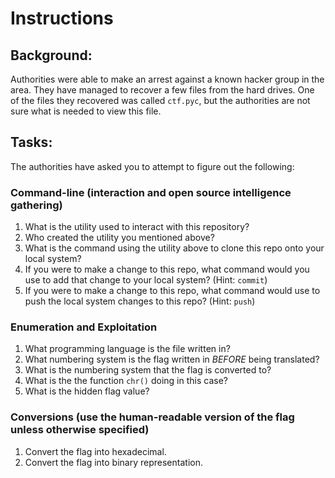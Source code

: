 # Instructions

## Background:
Authorities were able to make an arrest against a known hacker group in the area. They have managed to recover a few files from the hard drives.
One of the files they recovered was called `ctf.pyc`, but the authorities are not sure what is needed to view this file.

## Tasks:
The authorities have asked you to attempt to figure out the following:
### Command-line (interaction and open source intelligence gathering)
1. What is the utility used to interact with this repository?
2. Who created the utility you mentioned above?
3. What is the command using the utility above to clone this repo onto your local system?
4. If you were to make a change to this repo, what command would you use to add that change to your local system? (Hint: `commit`)
5. If you were to make a change to this repo, what command would use to push the local system changes to this repo? (Hint: `push`)

### Enumeration and Exploitation
1. What programming language is the file written in?
2. What numbering system is the flag written in _BEFORE_ being translated?
3. What is the numbering system that the flag is converted to?
4. What is the the function `chr()` doing in this case?
5. What is the hidden flag value?

### Conversions (use the human-readable version of the flag unless otherwise specified)
1. Convert the flag into hexadecimal.
2. Convert the flag into binary representation.

